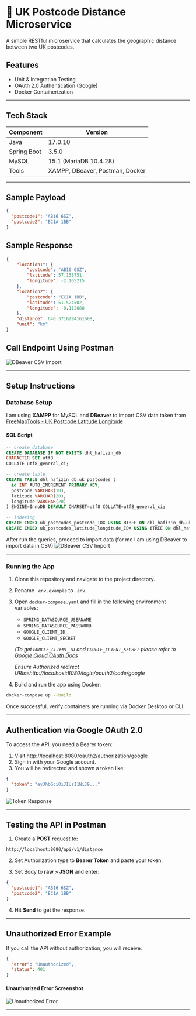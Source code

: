 # 📍 UK Postcode Distance Microservice

A simple RESTful microservice that calculates the geographic distance between two UK postcodes.

## Features

- Unit & Integration Testing  
- OAuth 2.0 Authentication (Google)  
- Docker Containerization  

---

## Tech Stack

| Component     | Version                        |
|---------------|--------------------------------|
| Java          | 17.0.10                        |
| Spring Boot   | 3.5.0                          |
| MySQL         | 15.1 (MariaDB 10.4.28)          |
| Tools         | XAMPP, DBeaver, Postman, Docker |

---

## Sample Payload

```json
{
  "postcode1": "AB16 6SZ",
  "postcode2": "EC1A 1BB"
}
```

## Sample Response

```json
{
    "location1": {
        "postcode": "AB16 6SZ",
        "latitude": 57.158751,
        "longitude": -2.165215
    },
    "location2": {
        "postcode": "EC1A 1BB",
        "latitude": 51.524502,
        "longitude": -0.112088
    },
    "distance": 640.3716294161608,
    "unit": "km"
}
```

## Call Endpoint Using Postman
![DBeaver CSV Import](images/call-endpoint.png)

---

## Setup Instructions

### Database Setup

I am using **XAMPP** for MySQL and **DBeaver** to import CSV data taken from 
[FreeMapTools - UK Postcode Latitude Longitude](https://www.freemaptools.com/download-uk-postcode-lat-lng.htm)

#### SQL Script

```sql
-- create database
CREATE DATABASE IF NOT EXISTS dhl_hafizin_db
CHARACTER SET utf8
COLLATE utf8_general_ci;

-- create table
CREATE TABLE dhl_hafizin_db.uk_postcodes (
  id INT AUTO_INCREMENT PRIMARY KEY,
  postcode VARCHAR(10),
  latitude VARCHAR(20),
  longitude VARCHAR(20)
) ENGINE=InnoDB DEFAULT CHARSET=utf8 COLLATE=utf8_general_ci;

-- indexing
CREATE INDEX uk_postcodes_postcode_IDX USING BTREE ON dhl_hafizin_db.uk_postcodes (postcode);
CREATE INDEX uk_postcodes_latitude_longitude_IDX USING BTREE ON dhl_hafizin_db.uk_postcodes (latitude, longitude);
```

After run the queries, proceed to import data (for me I am using DBeaver to import data in CSV)
![DBeaver CSV Import](images/db-import.png)

---

### Running the App

1. Clone this repository and navigate to the project directory.
2. Rename `.env.example` to `.env`.
3. Open `docker-compose.yaml` and fill in the following environment variables:
   - `SPRING_DATASOURCE_USERNAME` 
   - `SPRING_DATASOURCE_PASSWORD`
   - `GOOGLE_CLIENT_ID`
   - `GOOGLE_CLIENT_SECRET`

   *(To get `GOOGLE_CLIENT_ID` and `GOOGLE_CLIENT_SECRET` please refer to [Google Cloud OAuth Docs](https://developers.google.com/identity/protocols/oauth2)*
   
   *Ensure Authorized redirect URIs=http://localhost:8080/login/oauth2/code/google*

5. Build and run the app using Docker:

```bash
docker-compose up --build
```

Once successful, verify containers are running via Docker Desktop or CLI.

---

## Authentication via Google OAuth 2.0

To access the API, you need a Bearer token:

1. Visit [http://localhost:8080/oauth2/authorization/google](http://localhost:8080/oauth2/authorization/google)
2. Sign in with your Google account.
3. You will be redirected and shown a token like:

```json
{
  "token": "eyJhbGciOiJIUzI1NiJ9..."
}
```

![Token Response](images/google-auth-response.png)

---

## Testing the API in Postman

1. Create a **POST** request to:

```
http://localhost:8080/api/v1/distance
```

2. Set Authorization type to **Bearer Token** and paste your token.

3. Set Body to **raw > JSON** and enter:

```json
{
  "postcode1": "AB16 6SZ",
  "postcode2": "EC1A 1BB"
}
```

4. Hit **Send** to get the response.

---

## Unauthorized Error Example

If you call the API without authorization, you will receive:

```json
{
  "error": "Unauthorized",
  "status": 401
}
```

#### Unauthorized Error Screenshot

![Unauthorized Error](images/unauthorized-error.png)

---
